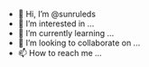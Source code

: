 - 👋 Hi, I’m @sunruleds
- 👀 I’m interested in ...
- 🌱 I’m currently learning ...
- 💞️ I’m looking to collaborate on ...
- 📫 How to reach me ...

<!---
sunruleds/sunruleds is a ✨ special ✨ repository because its `README.md` (this file) appears on your GitHub profile.
You can click the Preview link to take a look at your changes.
--->

